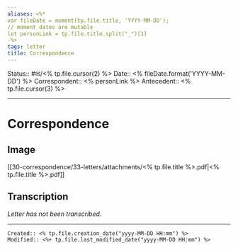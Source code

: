 ```yaml
---
aliases: <%*
var fileDate = moment(tp.file.title, 'YYYY-MM-DD');
// moment dates are mutable 
let personLink = tp.file.title.split("_")[1]
-%> 
tags: letter
title: Correspondence
---
```

Status:: #✉/<% tp.file.cursor(2) %>
Date:: <% fileDate.format('YYYY-MM-DD') %>
Correspondent:: <% personLink %>
Antecedent:: <% tp.file.cursor(3) %>
___

# Correspondence

## Image

[[30-correspondence/33-letters/attachments/<% tp.file.title %>.pdf|<% tp.file.title %>.pdf]]

## Transcription

*Letter has not been transcribed.*

___
```ad-fileInfo 
Created:: <% tp.file.creation_date("yyyy-MM-DD HH:mm") %>
Modified:: <%+ tp.file.last_modified_date("yyyy-MM-DD HH:mm") %>
```
